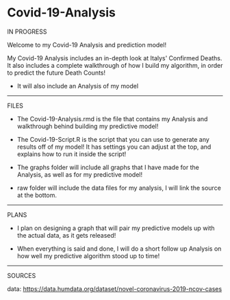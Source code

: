 # Covid-19-Analysis
IN PROGRESS

Welcome to my Covid-19 Analysis and prediction model!

My Covid-19 Analysis includes an in-depth look at Italys' Confirmed Deaths. It also includes a complete walkthrough of how I build my algorithm, in order to predict the future Death Counts! 
* It will also include an Analysis of my model
*******
FILES

* The Covid-19-Analysis.rmd is the file that contains my Analysis and walkthrough behind building my predictive model!

* The Covid-19-Script.R is the script that you can use to generate any results off of my model! It has settings you can adjust at the top, and explains how to run it inside the script!

* The graphs folder will include all graphs that I have made for the Analysis, as well as for my predictive model!   

* raw folder will include the data files for my analysis, I will link the source at the bottom.

******* 
PLANS

* I plan on designing a graph that will pair my predictive models up with the actual data, as it gets released!

* When everything is said and done, I will do a short follow up Analysis on how well my predictive algorithm stood up to time!
*******
SOURCES

data: https://data.humdata.org/dataset/novel-coronavirus-2019-ncov-cases
